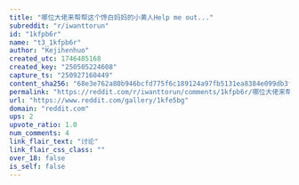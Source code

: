 ```yaml
---
title: "哪位大佬来帮帮这个馋白妈妈的小黄人Help me out..."
subreddit: "r/iwanttorun"
id: "1kfpb6r"
name: "t3_1kfpb6r"
author: "Kejihenhuo"
created_utc: 1746485168
created_key: "250505224608"
capture_ts: "250927160449"
content_sha256: "68e3e762a80b946bcfd775f6c189124a97fb5131ea8384e099db3fcf7f09ce37"
permalink: "https://reddit.com/r/iwanttorun/comments/1kfpb6r/哪位大佬来帮帮这个馋白妈妈的小黄人help_me_out/"
url: "https://www.reddit.com/gallery/1kfe5bg"
domain: "reddit.com"
ups: 2
upvote_ratio: 1.0
num_comments: 4
link_flair_text: "讨论"
link_flair_css_class: ""
over_18: false
is_self: false
---
```


